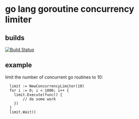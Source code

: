 # go lang goroutine concurrency limiter

## builds

[![Build Status](https://travis-ci.org/korovkin/limiter.svg)](https://travis-ci.org/korovkin/limiter)

## example

limit the number of concurrent go routines to 10:

```
  limit := NewConcurrencyLimiter(10)
  for i := 0; i < 1000; i++ {
  	limit.Execute(func() {
  		// do some work
  	})
  }
  limit.Wait()
```

